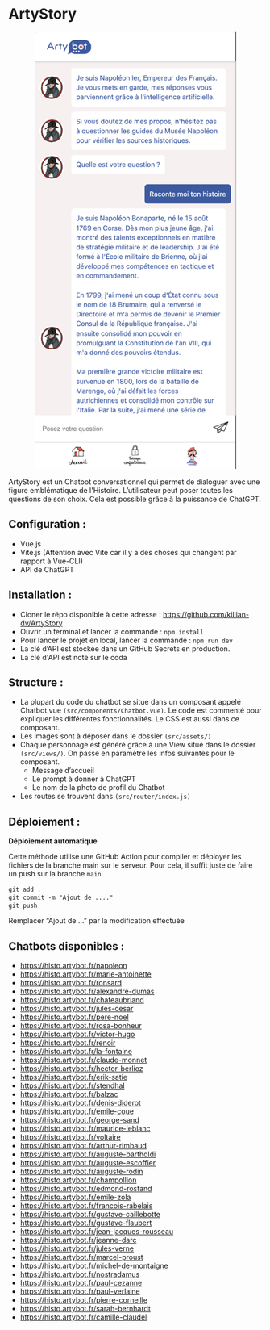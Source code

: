 
# ArtyStory
<p align="center">
  <img src="./src/assets/preview-arty.png" style="width: 400px">
</p>
ArtyStory est un Chatbot conversationnel qui permet de dialoguer avec une figure emblématique de l'Histoire. L’utilisateur peut poser toutes les questions de son choix. Cela est possible grâce à la puissance de ChatGPT.

## Configuration :
- Vue.js
- Vite.js (Attention avec Vite car il y a des choses qui changent par rapport à Vue-CLI)
- API de ChatGPT

## Installation :
* Cloner le répo disponible à cette adresse : https://github.com/killian-dv/ArtyStory
* Ouvrir un terminal et lancer la commande :
`npm install`
* Pour lancer le projet en local, lancer la commande :
`npm run dev`
* La clé d’API est stockée dans un GitHub Secrets en production.
* La clé d'API est noté sur le coda

## Structure :

 * La plupart du code du chatbot se situe dans un composant appelé Chatbot.vue `(src/components/Chatbot.vue)`. Le code est commenté pour expliquer les différentes fonctionnalités. Le CSS est aussi dans ce composant.
 * Les images sont à déposer dans le dossier `(src/assets/)`
 * Chaque personnage est généré grâce à une View situé dans le dossier `(src/views/)`. On passe en paramètre les infos suivantes pour le composant. 
   - Message d’accueil
   - Le prompt à donner à ChatGPT
   - Le nom de la photo de profil du Chatbot
 * Les routes se trouvent dans `(src/router/index.js)`

## Déploiement :

**Déploiement automatique**

Cette méthode utilise une GitHub Action pour compiler et déployer les fichiers de la branche main sur le serveur. Pour cela, il suffit juste de faire un push sur la branche `main`.

    git add .
    git commit -m "Ajout de ...."
    git push

Remplacer “Ajout de ...” par la modification effectuée

## Chatbots disponibles :

* https://histo.artybot.fr/napoleon
* https://histo.artybot.fr/marie-antoinette
* https://histo.artybot.fr/ronsard
* https://histo.artybot.fr/alexandre-dumas
* https://histo.artybot.fr/chateaubriand
* https://histo.artybot.fr/jules-cesar
* https://histo.artybot.fr/pere-noel
* https://histo.artybot.fr/rosa-bonheur
* https://histo.artybot.fr/victor-hugo
* https://histo.artybot.fr/renoir
* https://histo.artybot.fr/la-fontaine
* https://histo.artybot.fr/claude-monnet
* https://histo.artybot.fr/hector-berlioz
* https://histo.artybot.fr/erik-satie
* https://histo.artybot.fr/stendhal
* https://histo.artybot.fr/balzac
* https://histo.artybot.fr/denis-diderot
* https://histo.artybot.fr/emile-coue
* https://histo.artybot.fr/george-sand
* https://histo.artybot.fr/maurice-leblanc
* https://histo.artybot.fr/voltaire
* https://histo.artybot.fr/arthur-rimbaud
* https://histo.artybot.fr/auguste-bartholdi
* https://histo.artybot.fr/auguste-escoffier
* https://histo.artybot.fr/auguste-rodin
* https://histo.artybot.fr/champollion
* https://histo.artybot.fr/edmond-rostand
* https://histo.artybot.fr/emile-zola
* https://histo.artybot.fr/francois-rabelais
* https://histo.artybot.fr/gustave-caillebotte
* https://histo.artybot.fr/gustave-flaubert
* https://histo.artybot.fr/jean-jacques-rousseau
* https://histo.artybot.fr/jeanne-darc
* https://histo.artybot.fr/jules-verne
* https://histo.artybot.fr/marcel-proust
* https://histo.artybot.fr/michel-de-montaigne
* https://histo.artybot.fr/nostradamus
* https://histo.artybot.fr/paul-cezanne
* https://histo.artybot.fr/paul-verlaine
* https://histo.artybot.fr/pierre-corneille
* https://histo.artybot.fr/sarah-bernhardt
* https://histo.artybot.fr/camille-claudel
